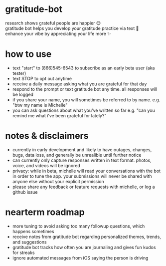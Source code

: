 # gratitude-bot
research shows grateful people are happier 😌  
gratitude bot helps you develop your gratitude practice via text 🌱  
enhance your vibe by appreciating your life more ✨

# how to use 
- text "start" to (866)545-6543 to subscribe as an early beta user (aka tester)
- text STOP to opt out anytime
- receive a daily message asking what you are grateful for that day
- respond to the prompt or text gratitude bot any time. all responses will be logged
- if you share your name, you will sometimes be referred to by name. e.g. "btw my name is Michelle"
- you can ask questions about what you've written so far e.g. "can you remind me what i've been grateful for lately?"

# notes & disclaimers
- currently in early development and likely to have outages, changes, bugs, data loss, and generally be unrealible until further notice
- can currently only capture responses written in text format. photos, voice, and videos will be ignored
- privacy: while in beta, michelle will read your conversations with the bot in order to tune the app. your submissions will never be shared with anyone else without your explicit permission
- please share any feedback or feature requests with michelle, or log a github issue

# nearterm roadmap
- more tuning to avoid asking too many followup questions, which happens sometimes
- receive notes from gratitude bot regarding personalized themes, trends, and suggestions
- gratitude bot tracks how often you are journaling and gives fun kudos for streaks
- ignore automated messages from iOS saying the person is driving
